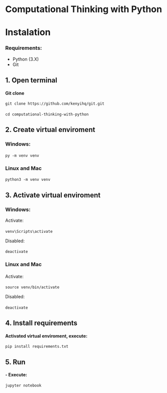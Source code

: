 # Computational Thinking with Python

# Instalation
### Requirements:
 
  - Python (3.X)
  - Git

## 1. Open terminal
  #### Git clone
    git clone https://github.com/kenyihq/git.git
  #### 
    cd computational-thinking-with-python

## 2. Create virtual enviroment
  ### Windows:
  ####
    py -m venv venv
  ####

  ### Linux and Mac
  ####
    python3 -m venv venv

## 3. Activate virtual enviroment
  ### Windows:

  Activate:
  ####
    venv\Scripts\activate

  Disabled:
  ####
    deactivate

  ### Linux and Mac
  ####
  Activate:
  ####
    source venv/bin/activate
        
  Disabled:
  ####
    deactivate

## 4. Install requirements
  #### Activated virtual enviroment, execute:
    pip install requirements.txt

## 5. Run
  #### - Execute:
    jupyter notebook